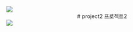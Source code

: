 <img src="https://capsule-render.vercel.app/api?type=waving&color=BDBDC8&height=150&section=header" />
<div align=center>
# project2
프로젝트2
</div>
<img src="https://capsule-render.vercel.app/api?type=waving&color=BDBDC8&height=150&section=footer" />
